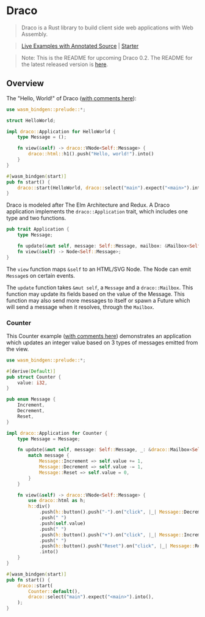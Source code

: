 
# Draco

> Draco is a Rust library to build client side web applications with Web
> Assembly.

> [Live Examples with Annotated Source](https://draco-examples.netlify.com/) |
> [Starter](https://github.com/utkarshkukreti/draco-starter)

> Note: This is the README for upcoming Draco 0.2.
> The README for the latest released version is
> [here](https://github.com/utkarshkukreti/draco/tree/0.1.2).

## Overview

The "Hello, World!" of Draco ([with comments here](examples/hello_world/src/lib.rs)):

```rust
use wasm_bindgen::prelude::*;

struct HelloWorld;

impl draco::Application for HelloWorld {
    type Message = ();

    fn view(&self) -> draco::VNode<Self::Message> {
        draco::html::h1().push("Hello, world!").into()
    }
}

#[wasm_bindgen(start)]
pub fn start() {
    draco::start(HelloWorld, draco::select("main").expect("<main>").into());
}
```

Draco is modeled after The Elm Architecture and Redux. A Draco application
implements the `draco::Application` trait, which includes one type and two
functions.

```rust
pub trait Application {
    type Message;

    fn update(&mut self, message: Self::Message, mailbox: &Mailbox<Self::Message>) {}
    fn view(&self) -> Node<Self::Message>;
}
```

The `view` function maps `&self` to an HTML/SVG Node. The Node can emit
`Message`s on certain events.

The `update` function takes `&mut self`, a `Message` and a `draco::Mailbox`.
This function may update its fields based on the value of the Message. This
function may also send more messages to itself or spawn a Future which will send
a message when it resolves, through the `Mailbox`.

### Counter

This Counter example ([with comments here](examples/counter/src/lib.rs))
demonstrates an application which updates an integer value based on 3 types of
messages emitted from the view.

```rust
use wasm_bindgen::prelude::*;

#[derive(Default)]
pub struct Counter {
    value: i32,
}

pub enum Message {
    Increment,
    Decrement,
    Reset,
}

impl draco::Application for Counter {
    type Message = Message;

    fn update(&mut self, message: Self::Message, _: &draco::Mailbox<Self::Message>) {
        match message {
            Message::Increment => self.value += 1,
            Message::Decrement => self.value -= 1,
            Message::Reset => self.value = 0,
        }
    }

    fn view(&self) -> draco::VNode<Self::Message> {
        use draco::html as h;
        h::div()
            .push(h::button().push("-").on("click", |_| Message::Decrement))
            .push(" ")
            .push(self.value)
            .push(" ")
            .push(h::button().push("+").on("click", |_| Message::Increment))
            .push(" ")
            .push(h::button().push("Reset").on("click", |_| Message::Reset))
            .into()
    }
}

#[wasm_bindgen(start)]
pub fn start() {
    draco::start(
        Counter::default(),
        draco::select("main").expect("<main>").into(),
    );
}
```
